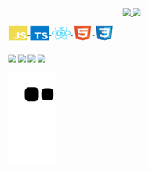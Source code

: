

<div align="center">
  <a href="https://github.com/JnzIH">
  <img height="180em" src="https://github-readme-stats.vercel.app/api?username=JnzIH&show_icons=true&theme=dracula&include_all_commits=true&count_private=true"/>
  <img height="170em" src="https://github-readme-stats.vercel.app/api/top-langs/?username=JnzIH&layout=compact&langs_count=7&theme=dracula"/>
</div>

  <div style="display: inline_block"><br>
  <img align="center" alt="Jnz-Jnzs" height="30" width="40" src="https://raw.githubusercontent.com/devicons/devicon/master/icons/javascript/javascript-plain.svg">
  <img align="center" alt="Jnz-JnzTs" height="30" width="40" src="https://raw.githubusercontent.com/devicons/devicon/master/icons/typescript/typescript-plain.svg">
  <img align="center" alt="Jnz-JnzReact" height="30" width="40" src="https://raw.githubusercontent.com/devicons/devicon/master/icons/react/react-original.svg">
  <img align="center" alt="Jnz-JnzHTML" height="30" width="40" src="https://raw.githubusercontent.com/devicons/devicon/master/icons/html5/html5-original.svg">
  <img align="center" alt="Jnz-JnzCSS" height="30" width="40" src="https://raw.githubusercontent.com/devicons/devicon/master/icons/css3/css3-original.svg">
</div>
  
 ##
  
  <div> 
  <a href="https://www.youtube.com/channel/UC92Ppyyj_Jb3hLMJFR4MAkA" target="_blank"><img src="https://img.shields.io/badge/YouTube-FF0000?style=for-the-badge&logo=youtube&logoColor=white" target="_blank"></a>
  <a href="jnz.discloud.app target="_blank"><img src="https://img.shields.io/badge/-Instagram-%23E4405F?style=for-the-badge&logo=instagram&logoColor=white" target="_blank"></a> 
  <a href = "jnz.discloud.app"><img src="https://img.shields.io/badge/-Gmail-%23333?style=for-the-badge&logo=gmail&logoColor=white" target="_blank"></a>
  <a href="jnz.discloud.app" target="_blank"><img src="https://img.shields.io/badge/-LinkedIn-%230077B5?style=for-the-badge&logo=linkedin&logoColor=white" target="_blank"></a> 
 
  ![Snake animation](https://github.com/Mateus-Batista12/Mateus-Batista12/blob/output/github-contribution-grid-snake.svg)
 
</div>
